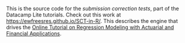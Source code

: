 
This is the source code for the *submission correction tests*, part of the Datacamp Lite tutorials. Check out this work at https://ewfreesres.github.io/SCT-in-R/. This describes the engine that drives the [Online Tutorial on Regression Modeling with Actuarial and Financial Applications](https://ewfreesres.github.io/RegressModel/index.html).